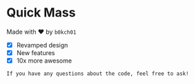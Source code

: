 # Quick Mass
Made with ❤ by `b0kch01`

- [x] Revamped design
- [x] New features
- [x] 10x more awesome

```
If you have any questions about the code, feel free to ask!
```
